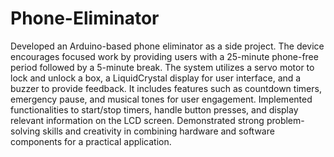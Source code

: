 # Phone-Eliminator

Developed an Arduino-based phone eliminator as a side project. 
The device encourages focused work by providing users with a 25-minute phone-free period followed by a 5-minute break. 
The system utilizes a servo motor to lock and unlock a box, a LiquidCrystal display for user interface, and a buzzer to provide feedback. 
It includes features such as countdown timers, emergency pause, and musical tones for user engagement. Implemented functionalities to start/stop timers, handle button presses, and display relevant information on the LCD screen. 
Demonstrated strong problem-solving skills and creativity in combining hardware and software components for a practical application.
